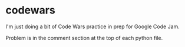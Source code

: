 # codewars

I'm just doing a bit of Code Wars practice in prep for Google Code Jam.

Problem is in the comment section at the top of each python file.
